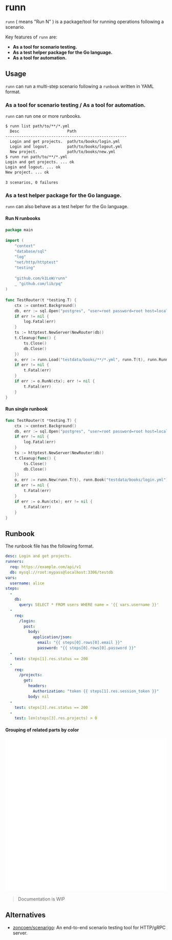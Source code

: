 # runn

`runn` ( means "Run N" ) is a package/tool for running operations following a scenario.

Key features of `runn` are:

- **As a tool for scenario testing.**
- **As a test helper package for the Go language.**
- **As a tool for automation.**

## Usage

`runn` can run a multi-step scenario following a `runbook` written in YAML format.

### As a tool for scenario testing / As a tool for automation.

`runn` can run one or more runbooks.

``` console
$ runn list path/to/**/*.yml
  Desc                     Path
-----------------------------------------------------
  Login and get projects.  path/to/books/login.yml
  Login and logout.        path/to/books/logout.yml
  New project.             path/to/books/new.yml
$ runn run path/to/**/*.yml
Login and get projects. ... ok
Login and logout. ... ok
New project. ... ok

3 scenarios, 0 failures
```

### As a test helper package for the Go language.

`runn` can also behave as a test helper for the Go language.

#### Run N runbooks

``` go
package main

import (
	"context"
	"database/sql"
	"log"
	"net/http/httptest"
	"testing"

	"github.com/k1LoW/runn"
	_ "github.com/lib/pq"
)

func TestRouter(t *testing.T) {
	ctx := context.Background()
	db, err := sql.Open("postgres", "user=root password=root host=localhost dbname=test sslmode=disable")
	if err != nil {
		log.Fatal(err)
	}
	ts := httptest.NewServer(NewRouter(db))
	t.Cleanup(func() {
		ts.Close()
		db.Close()
	})
	o, err := runn.Load("testdata/books/**/*.yml", runn.T(t), runn.Runner("req", ts.URL), runn.DBRunner("db", db))
	if err != nil {
		t.Fatal(err)
	}
	if err := o.RunN(ctx); err != nil {
		t.Fatal(err)
	}
}
```

#### Run single runbook

``` go
func TestRouter(t *testing.T) {
	ctx := context.Background()
	db, err := sql.Open("postgres", "user=root password=root host=localhost dbname=test sslmode=disable")
	if err != nil {
		log.Fatal(err)
	}
	ts := httptest.NewServer(NewRouter(db))
	t.Cleanup(func() {
		ts.Close()
		db.Close()
	})
	o, err := runn.New(runn.T(t), runn.Book("testdata/books/login.yml"), runn.Runner("req", ts.URL), runn.DBRunner("db", db))
	if err != nil {
		t.Fatal(err)
	}
	if err := o.Run(ctx); err != nil {
		t.Fatal(err)
	}
}
```


## Runbook

The runbook file has the following format.

``` yaml
desc: Login and get projects.
runners:
  req: https://example.com/api/v1
  db: mysql://root:mypass@localhost:3306/testdb
vars:
  username: alice
steps:
  -
    db:
      query: SELECT * FROM users WHERE name = '{{ vars.username }}'
  -
    req:
      /login:
        post:
          body:
            application/json:
              email: "{{ steps[0].rows[0].email }}"
              password: "{{ steps[0].rows[0].password }}"
  -
    test: steps[1].res.status == 200
  -
    req:
      /projects:
        get:
          headers:
            Authorization: "token {{ steps[1].res.session_token }}"
          body: nil
  -
    test: steps[3].res.status == 200
  -
    test: len(steps[3].res.projects) > 0
```

#### Grouping of related parts by color

![color](docs/runbook.svg)

> Documentation is WIP

## Alternatives

- [zoncoen/scenarigo](https://github.com/zoncoen/scenarigo): An end-to-end scenario testing tool for HTTP/gRPC server.
